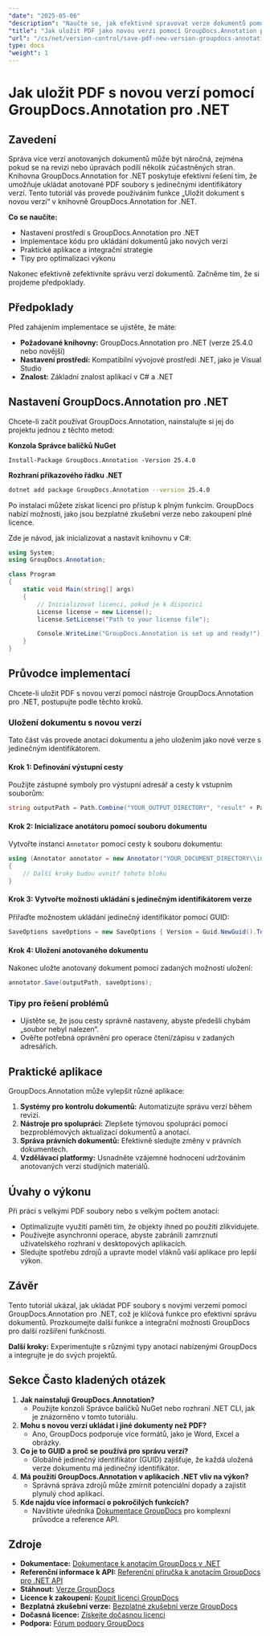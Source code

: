 ```yaml
---
"date": "2025-05-06"
"description": "Naučte se, jak efektivně spravovat verze dokumentů pomocí nástroje GroupDocs.Annotation pro .NET. Tato příručka se zabývá nastavením, implementací a praktickými aplikacemi."
"title": "Jak uložit PDF jako novou verzi pomocí GroupDocs.Annotation pro .NET – Podrobný návod"
"url": "/cs/net/version-control/save-pdf-new-version-groupdocs-annotation-net/"
type: docs
"weight": 1
---
```


# Jak uložit PDF s novou verzí pomocí GroupDocs.Annotation pro .NET

## Zavedení

Správa více verzí anotovaných dokumentů může být náročná, zejména pokud se na revizi nebo úpravách podílí několik zúčastněných stran. Knihovna GroupDocs.Annotation for .NET poskytuje efektivní řešení tím, že umožňuje ukládat anotované PDF soubory s jedinečnými identifikátory verzí. Tento tutoriál vás provede používáním funkce „Uložit dokument s novou verzí“ v knihovně GroupDocs.Annotation for .NET.

**Co se naučíte:**
- Nastavení prostředí s GroupDocs.Annotation pro .NET
- Implementace kódu pro ukládání dokumentů jako nových verzí
- Praktické aplikace a integrační strategie
- Tipy pro optimalizaci výkonu

Nakonec efektivně zefektivníte správu verzí dokumentů. Začněme tím, že si projdeme předpoklady.

## Předpoklady

Před zahájením implementace se ujistěte, že máte:
- **Požadované knihovny:** GroupDocs.Annotation pro .NET (verze 25.4.0 nebo novější)
- **Nastavení prostředí:** Kompatibilní vývojové prostředí .NET, jako je Visual Studio
- **Znalost:** Základní znalost aplikací v C# a .NET

## Nastavení GroupDocs.Annotation pro .NET

Chcete-li začít používat GroupDocs.Annotation, nainstalujte si jej do projektu jednou z těchto metod:

**Konzola Správce balíčků NuGet**
```plaintext
Install-Package GroupDocs.Annotation -Version 25.4.0
```

**Rozhraní příkazového řádku .NET**
```bash
dotnet add package GroupDocs.Annotation --version 25.4.0
```

Po instalaci můžete získat licenci pro přístup k plným funkcím. GroupDocs nabízí možnosti, jako jsou bezplatné zkušební verze nebo zakoupení plné licence.

Zde je návod, jak inicializovat a nastavit knihovnu v C#:
```csharp
using System;
using GroupDocs.Annotation;

class Program
{
    static void Main(string[] args)
    {
        // Inicializovat licenci, pokud je k dispozici
        License license = new License();
        license.SetLicense("Path to your license file");

        Console.WriteLine("GroupDocs.Annotation is set up and ready!");
    }
}
```

## Průvodce implementací

Chcete-li uložit PDF s novou verzí pomocí nástroje GroupDocs.Annotation pro .NET, postupujte podle těchto kroků.

### Uložení dokumentu s novou verzí

Tato část vás provede anotací dokumentu a jeho uložením jako nové verze s jedinečným identifikátorem.

#### Krok 1: Definování výstupní cesty
Použijte zástupné symboly pro výstupní adresář a cesty k vstupním souborům:
```csharp
string outputPath = Path.Combine("YOUR_OUTPUT_DIRECTORY", "result" + Path.GetExtension("YOUR_DOCUMENT_DIRECTORY\\input.pdf"));
```

#### Krok 2: Inicializace anotátoru pomocí souboru dokumentu
Vytvořte instanci `Annotator` pomocí cesty k souboru dokumentu:
```csharp
using (Annotator annotator = new Annotator("YOUR_DOCUMENT_DIRECTORY\\input.pdf"))
{
    // Další kroky budou uvnitř tohoto bloku
}
```

#### Krok 3: Vytvořte možnosti ukládání s jedinečným identifikátorem verze
Přiřaďte možnostem ukládání jedinečný identifikátor pomocí GUID:
```csharp
SaveOptions saveOptions = new SaveOptions { Version = Guid.NewGuid().ToString() };
```

#### Krok 4: Uložení anotovaného dokumentu
Nakonec uložte anotovaný dokument pomocí zadaných možností uložení:
```csharp
annotator.Save(outputPath, saveOptions);
```

### Tipy pro řešení problémů
- Ujistěte se, že jsou cesty správně nastaveny, abyste předešli chybám „soubor nebyl nalezen“.
- Ověřte potřebná oprávnění pro operace čtení/zápisu v zadaných adresářích.

## Praktické aplikace

GroupDocs.Annotation může vylepšit různé aplikace:
1. **Systémy pro kontrolu dokumentů:** Automatizujte správu verzí během revizí.
2. **Nástroje pro spolupráci:** Zlepšete týmovou spolupráci pomocí bezproblémových aktualizací dokumentů a anotací.
3. **Správa právních dokumentů:** Efektivně sledujte změny v právních dokumentech.
4. **Vzdělávací platformy:** Usnadněte vzájemné hodnocení udržováním anotovaných verzí studijních materiálů.

## Úvahy o výkonu
Při práci s velkými PDF soubory nebo s velkým počtem anotací:
- Optimalizujte využití paměti tím, že objekty ihned po použití zlikvidujete.
- Používejte asynchronní operace, abyste zabránili zamrznutí uživatelského rozhraní v desktopových aplikacích.
- Sledujte spotřebu zdrojů a upravte model vláknů vaší aplikace pro lepší výkon.

## Závěr
Tento tutoriál ukázal, jak ukládat PDF soubory s novými verzemi pomocí GroupDocs.Annotation pro .NET, což je klíčová funkce pro efektivní správu dokumentů. Prozkoumejte další funkce a integrační možnosti GroupDocs pro další rozšíření funkčnosti.

**Další kroky:** Experimentujte s různými typy anotací nabízenými GroupDocs a integrujte je do svých projektů.

## Sekce Často kladených otázek
1. **Jak nainstaluji GroupDocs.Annotation?**
   - Použijte konzoli Správce balíčků NuGet nebo rozhraní .NET CLI, jak je znázorněno v tomto tutoriálu.
2. **Mohu s novou verzí ukládat i jiné dokumenty než PDF?**
   - Ano, GroupDocs podporuje více formátů, jako je Word, Excel a obrázky.
3. **Co je to GUID a proč se používá pro správu verzí?**
   - Globálně jedinečný identifikátor (GUID) zajišťuje, že každá uložená verze dokumentu má jedinečný identifikátor.
4. **Má použití GroupDocs.Annotation v aplikacích .NET vliv na výkon?**
   - Správná správa zdrojů může zmírnit potenciální dopady a zajistit plynulý chod aplikací.
5. **Kde najdu více informací o pokročilých funkcích?**
   - Navštivte úředníka [Dokumentace GroupDocs](https://docs.groupdocs.com/annotation/net/) pro komplexní průvodce a reference API.

## Zdroje
- **Dokumentace:** [Dokumentace k anotacím GroupDocs v .NET](https://docs.groupdocs.com/annotation/net/)
- **Referenční informace k API:** [Referenční příručka k anotacím GroupDocs pro .NET API](https://reference.groupdocs.com/annotation/net/)
- **Stáhnout:** [Verze GroupDocs](https://releases.groupdocs.com/annotation/net/)
- **Licence k zakoupení:** [Koupit licenci GroupDocs](https://purchase.groupdocs.com/buy)
- **Bezplatná zkušební verze:** [Bezplatné zkušební verze GroupDocs](https://releases.groupdocs.com/annotation/net/)
- **Dočasná licence:** [Získejte dočasnou licenci](https://purchase.groupdocs.com/temporary-license/)
- **Podpora:** [Fórum podpory GroupDocs](https://forum.groupdocs.com/c/annotation/)